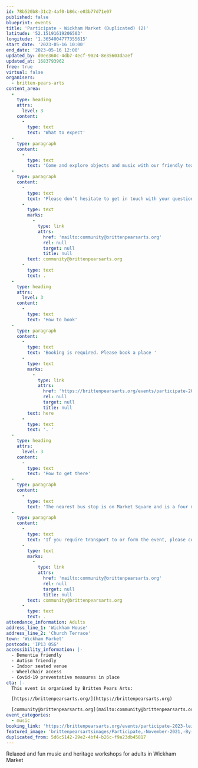 ```yaml
---
id: 78b520b8-31c2-4af0-b86c-e03b77d71e07
published: false
blueprint: events
title: 'Participate - Wickham Market (Duplicated) (2)'
latitude: '52.15191619206503'
longitude: '1.3654004777355615'
start_date: '2023-05-16 10:00'
end_date: '2023-05-16 12:00'
updated_by: d0ee360c-4db7-4ecf-9024-8e35603daaef
updated_at: 1683793962
free: true
virtual: false
organisers:
  - britten-pears-arts
content_area:
  -
    type: heading
    attrs:
      level: 3
    content:
      -
        type: text
        text: 'What to expect'
  -
    type: paragraph
    content:
      -
        type: text
        text: 'Come and explore objects and music with our friendly team of workshop leaders and musicians. These sessions will bring you together with others in your local community, providing an opportunity to take part in activities and connect over tea and cake. Sessions last for two hours and tea and cake is provided. No musical experience is necessary. Our team are trained to ensure these workshops are suitable for those living with long term health conditions, including Dementia and Parkinson’s.'
  -
    type: paragraph
    content:
      -
        type: text
        text: 'Please don’t hesitate to get in touch with your questions or concerns by emailing '
      -
        type: text
        marks:
          -
            type: link
            attrs:
              href: 'mailto:community@brittenpearsarts.org'
              rel: null
              target: null
              title: null
        text: community@brittenpearsarts.org
      -
        type: text
        text: .
  -
    type: heading
    attrs:
      level: 3
    content:
      -
        type: text
        text: 'How to book'
  -
    type: paragraph
    content:
      -
        type: text
        text: 'Booking is required. Please book a place '
      -
        type: text
        marks:
          -
            type: link
            attrs:
              href: 'https://brittenpearsarts.org/events/participate-2023-leiston'
              rel: null
              target: null
              title: null
        text: here
      -
        type: text
        text: '. '
  -
    type: heading
    attrs:
      level: 3
    content:
      -
        type: text
        text: 'How to get there'
  -
    type: paragraph
    content:
      -
        type: text
        text: 'The nearest bus stop is on Market Square and is a four minute walk from the venue. It is serviced by the 63 and 64 Ipswich Reds bus service. '
  -
    type: paragraph
    content:
      -
        type: text
        text: 'If you require transport to or form the event, please contact Lucy-Eve on '
      -
        type: text
        marks:
          -
            type: link
            attrs:
              href: 'mailto:community@brittenpearsarts.org'
              rel: null
              target: null
              title: null
        text: community@brittenpearsarts.org
      -
        type: text
        text: .
attendance_information: Adults
address_line_1: 'Wickham House'
address_line_2: 'Church Terrace'
town: 'Wickham Market'
postcode: 'IP13 0SG'
accessibility_information: |-
  - Dementia friendly
  - Autism friendly 
  - Indoor seated venue
  - Wheelchair access
  - Covid-19 preventative measures in place
cta: |-
  This event is organised by Britten Pears Arts:

  [https://brittenpearsarts.org/](https://brittenpearsarts.org)

  [community@brittenpearsarts.org](mailto:community@brittenpearsarts.org)
event_categories:
  - music
booking_link: 'https://brittenpearsarts.org/events/participate-2023-leiston'
featured_image: 'brittenpearsartsimages/Participate,-November-2021,-By-Marcus-Roth,-Britten-Pears-Arts-(59)-1642176901.jpg'
duplicated_from: 5d6c5142-29e2-4bf4-b26c-f9a23db45817
---
```

Relaxed and fun music and heritage workshops for adults in Wickham Market